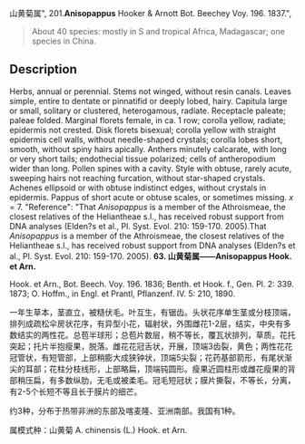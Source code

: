 山黄菊属",
201.**Anisopappus** Hooker & Arnott Bot. Beechey Voy. 196. 1837.",

> About 40 species: mostly in S and tropical Africa, Madagascar; one species in China.

## Description
Herbs, annual or perennial. Stems not winged, without resin canals. Leaves simple, entire to dentate or pinnatifid or deeply lobed, hairy. Capitula large or small, solitary or clustered, heterogamous, radiate. Receptacle paleate; paleae folded. Marginal florets female, in ca. 1 row; corolla yellow, radiate; epidermis not crested. Disk florets bisexual; corolla yellow with straight epidermis cell walls, without needle-shaped crystals; corolla lobes short, smooth, without spiny hairs apically. Anthers minutely calcarate, with long or very short tails; endothecial tissue polarized; cells of antheropodium wider than long. Pollen spines with a cavity. Style with obtuse, rarely acute, sweeping hairs not reaching furcation, without star-shaped crystals. Achenes ellipsoid or with obtuse indistinct edges, without crystals in epidermis. Pappus of short acute or obtuse scales, or sometimes missing. *x* = 7.
  "Reference": "That *Anisopappus* is a member of the Athroismeae, the closest relatives of the Heliantheae s.l., has received robust support from DNA analyses (Elden?s et al., Pl. Syst. Evol. 210: 159-170. 2005).That *Anisopappus* is a member of the Athroismeae, the closest relatives of the Heliantheae s.l., has received robust support from DNA analyses (Elden?s et al., Pl. Syst. Evol. 210: 159-170. 2005).
**63. 山黄菊属——Anisopappus Hook. et Arn.**

Hook. et Arn., Bot. Beech. Voy. 196. 1836; Benth. et Hook. f., Gen. Pl. 2: 339. 1873; O. Hoffm., in Engl. et Prantl, Pflanzenf. IV. 5: 210, 1890.

一年生草本，茎直立，被糙伏毛。叶互生，有锯齿。头状花序单生茎或分枝顶端，排列成疏松伞房状花序，有异型小花，辐射状，外围雌花1-2层，结实，中央有多数结实的两性花。总苞半球形；总苞片数层，稍不等长，覆瓦状排列，草质。花托突起；托片半抱瘦果，脱落。雌花花冠舌状，开展，顶端3齿裂，黄色；两性花花冠管状，有短管部，上部稍膨大成狭钟状，顶端5尖裂；花药基部箭形，有尾状渐尖的耳部；花柱分枝线形，上部略扁，顶端钝圆形。瘦果近圆柱形或雌花瘦果的背部稍压扁，有多数纵肋，无毛或被柔毛。冠毛短冠状；膜片撕裂，不等长，分离，有2-5个长短不等且长于膜片的细芒。

约3种，分布于热带非洲的东部及喀麦隆、亚洲南部。我国有1种。

属模式种：山黄菊 A. chinensis (L.) Hook. et Arn.
